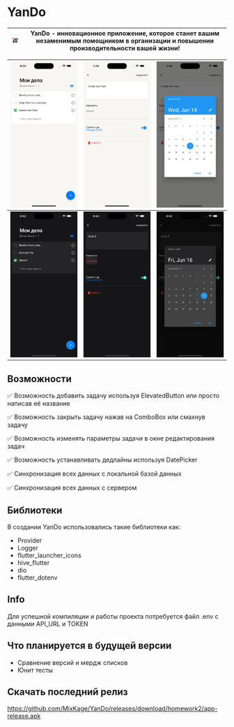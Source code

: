 # YanDo

| <img src=github_images/yando_icon.png width="70" /> | YanDo - инновационное приложение, которое станет вашим незаменимым помощником в организации и повышении производительности вашей жизни! |
| --- | --- |

| <img src=github_images/home_page.png width="300" /> | <img src=github_images/edit_task.png width="300" /> | <img src=github_images/time_data_picker.png width="300" /> |
| --- | --- | --- |
| <img src=github_images/home_page_dark.png width="300" /> | <img src=github_images/edit_task_dark.png width="300" /> | <img src=github_images/time_data_picker_dark.png width="300" /> |


## Возможности

✅ Возможность добавить задачу используя ElevatedButton или просто написав её название

✅ Возможность закрыть задачу нажав на ComboBox или смахнув задачу

✅ Возможность изменять параметры задачи в окне редактирования задач

✅ Возможность устанавливать дедлайны используя DatePicker

✅ Синхронизация всех данных с локальной базой данных

✅ Синхронизация всех данных с сервером

## Библиотеки

В создании YanDo использовались такие библиотеки как:
* Provider
* Logger
* flutter_launcher_icons
* hive_flutter
* dio
* flutter_dotenv

## Info

Для успешной компиляции и работы проекта потребуется файл .env с данными API_URL и TOKEN

## Что планируется в будущей версии

* Сравнение версий и мердж списков
* Юнит тесты

## Скачать последний релиз

https://github.com/MixKage/YanDo/releases/download/homework2/app-release.apk

